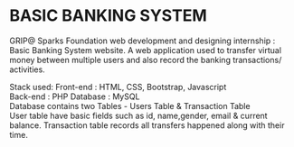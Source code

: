 # BASIC BANKING SYSTEM
GRIP@ Sparks Foundation web development and designing internship : Basic Banking System website. A web application used to transfer virtual money between multiple users and also record the banking transactions/ activities.

Stack used: Front-end : HTML, CSS, Bootstrap, Javascript <br>
Back-end : PHP Database : MySQL <br>
Database contains two Tables - Users Table & Transaction Table<br>
User table have basic fields such as id, name,gender, email & current balance. Transaction table records all transfers happened along with their time.
